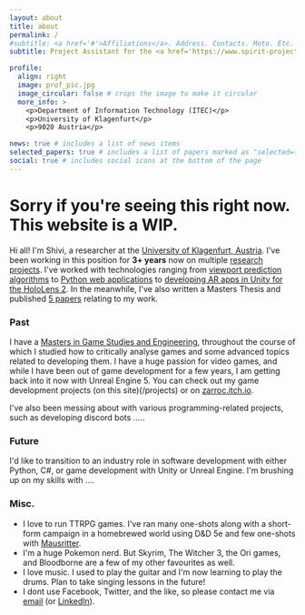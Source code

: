 ```yaml
---
layout: about
title: about
permalink: /
#subtitle: <a href='#'>Affiliations</a>. Address. Contacts. Moto. Etc.
subtitle: Project Assistant for the <a href='https://www.spirit-project.eu/'>SPIRIT Project</a> at <a href='https://itec.aau.at/'>ITEC</a>, University of Klagenfurt.

profile:
  align: right
  image: prof_pic.jpg
  image_circular: false # crops the image to make it circular
  more_info: >
    <p>Department of Information Technology (ITEC)</p>
    <p>University of Klagenfurt</p>
    <p>9020 Austria</p>

news: true # includes a list of news items
selected_papers: true # includes a list of papers marked as "selected={true}"
social: true # includes social icons at the bottom of the page
---
```


# Sorry if you're seeing this right now. This website is a WIP.

Hi all! I'm Shivi, a researcher at the [University of Klagenfurt, Austria](https://www.aau.at/). I've been working in this position for **3+ years** now on multiple [research](https://5gplayground.at/use-cases/#virtual-reality) [projects](https://www.spirit-project.eu/). I've worked with technologies ranging from [viewport prediction algorithms](https://ieeexplore.ieee.org/abstract/document/10019680/) to [Python web applications](https://ieeexplore.ieee.org/abstract/document/10019680/) to [developing AR apps in Unity for the HoloLens 2](https://ieeexplore.ieee.org/abstract/document/10178443/). In the meanwhile, I've also written a Masters Thesis and published [5 papers](/publications) relating to my work.

### Past

I have a [Masters in Game Studies and Engineering](https://www.aau.at/en/studien/master-game-studies-and-engineering/), throughout the course of which I studied how to critically analyse games and some advanced topics related to developing them. I have a huge passion for video games, and while I have been out of game development for a few years, I am getting back into it now with Unreal Engine 5. You can check out my game development projects (on this site)(/projects) or on [zarroc.itch.io](https://zarroc.itch.io/).

I've also been messing about with various programming-related projects, such as developing discord bots .....

### Future

I'd like to transition to an industry role in software development with either Python, C#, or game development with Unity or Unreal Engine. I'm brushing up on my skills with ....

### Misc.

- I love to run TTRPG games. I've ran many one-shots along with a short-form campaign in a homebrewed world using D&D 5e and few one-shots with [Mausritter](https://mausritter.com/).
- I'm a huge Pokemon nerd. But Skyrim, The Witcher 3, the Ori games, and Bloodborne are a few of my other favourites as well.
- I love music. I used to play the guitar and I'm now learning to play the drums. Plan to take singing lessons in the future!
- I dont use Facebook, Twitter, and the like, so please contact me via [email](mailto:shivivats7@gmail.com) (or [LinkedIn](https://www.linkedin.com/in/shivivats/)).



<!--
Link to your social media connections, too. This theme is set up to use [Font Awesome icons](https://fontawesome.com/) and [Academicons](https://jpswalsh.github.io/academicons/), like the ones below. Add your Facebook, Twitter, LinkedIn, Google Scholar, or just disable all of them.
//-->